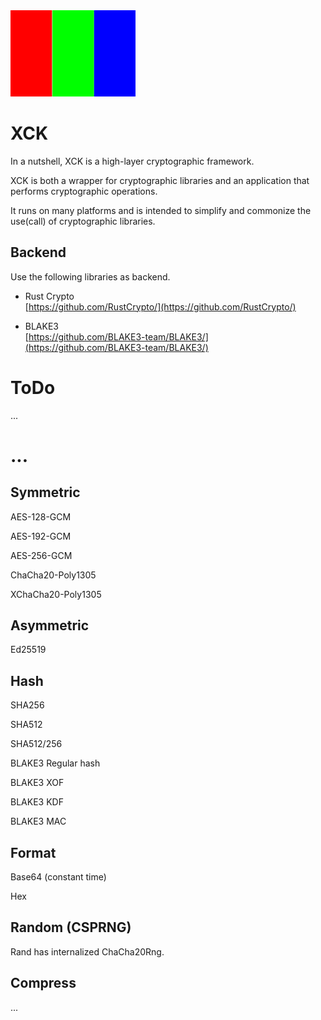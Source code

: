 <img src="./image.png" width=200 heigth=400>

# XCK
In a nutshell, XCK is a high-layer cryptographic framework.

XCK is both a wrapper for cryptographic libraries and an application that performs cryptographic operations.

It runs on many platforms and is intended to simplify and commonize the use(call) of cryptographic libraries.

## Backend
Use the following libraries as backend.

- Rust Crypto<br>
[https://github.com/RustCrypto/](https://github.com/RustCrypto/)

- BLAKE3<br>
[https://github.com/BLAKE3-team/BLAKE3/](https://github.com/BLAKE3-team/BLAKE3/)

# ToDo
...

# ...
## Symmetric
AES-128-GCM

AES-192-GCM

AES-256-GCM

ChaCha20-Poly1305

XChaCha20-Poly1305

## Asymmetric
Ed25519


## Hash
SHA256

SHA512

SHA512/256

BLAKE3 Regular hash

BLAKE3 XOF

BLAKE3 KDF

BLAKE3 MAC

## Format
Base64 (constant time)

Hex

## Random (CSPRNG)
Rand has internalized ChaCha20Rng.

## Compress
...